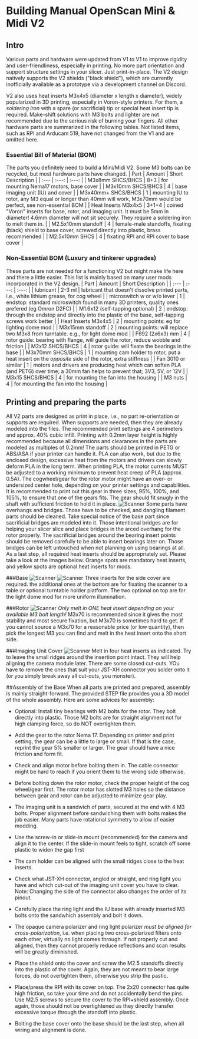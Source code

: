 # Building Manual OpenScan Mini & Midi V2

## Intro
Various parts and hardware were updated from V1 to V1 to improve rigidity and user-friendliness, especially in printing. No more part orientation and support structure settings in your slicer. Just print-in-place. The V2 design natively supports the V2 shields ("black shield"), which are currently inofficially available as a prototype via a development channel on Discord.  

V2 also uses heat inserts M3x4x5 (diameter x length x diameter), widely popularized in 3D printing, especially in Voron-style printers. For them, a *soldering iron* with a spare (or sacrificial) tip or special heat insert tip is required. Make-shift solutions with M3 bolts and lighter are not recommended due to the serious risk of burning your fingers.
All other hardware parts are summarized in the following tables. Not listed items, such as RPI and Arducam 519, have not changed from the V1 and are omitted here.

### Essential Bill of Material (BOM)
The parts you definitely need to build a Mini/Midi V2. Some M3 bolts can be recycled, but most hardware parts have changed.
| Part | Amount | Short Description |
| :--- | :---: | :---: |
| M3x8mm SHCS/BHCS | 8+3 | for mounting Nema17 motors, base cover |
| M3x10mm SHCS/BHCS | 4 | base imaging unit (IU) and cover |
| M3x40mm+ SHCS/BHCS | 1 | mounting IU to rotor, any M3 equal or longer than 40mm will work, M3x70mm would be perfect, see non-essential BOM |
| Heat Inserts M3x4x5 | 3+1+4 | coined "Voron" inserts for base, rotor, and imaging unit. It must be 5mm in diameter! 4.6mm diameter will not sit securely. They require a soldering iron to melt them in. |
| M2.5x10mm standoff | 4 | female-male standoffs, fixating (black) shield to base cover, screwed directly into plastic, brass recommended |
| M2.5x10mm SHCS | 4 | fixating RPI and RPI cover to base cover |

### Non-Essential BOM (Luxury and tinkerer upgrades)
These parts are not needed for a functioning V2 but might make life here and there a little easier. This list is mainly based on many user mods incorporated in the V2 design.
| Part | Amount | Short Description |
| :--- | :---: | :---: |
| lubricant | 2-3 ml | lubricant that doesn't dissolve printed parts, i.e., white lithium grease, for cog wheel |
| microswitch w or w/o lever | 1 | endstop: standard microswitch found in many 3D printers, quality ones prefered (eg Omron D2FC) |
| M1.6x12 (self-tapping optional) | 2 | endstop: through the endstop and directly into the plastic of the base, self-tapping screws work better |
| Heat Inserts M3x4x5 | 2 | mounting points: eg for lighting dome mod |
| M3x15mm standoff | 2 | mounting points: will replace two M3x8 from turntable. e.g., for light dome mod |
| F692 (2x6x3) mm | 4 | rotor guide: bearing with flange, will guide the rotor, reduce wobble and friction |
| M2x12 SHCS/BHCS | 4 | rotor guide: will fixate the bearings in the base |
| M3x70mm SHCS/BHCS | 1 | mounting cam holder to rotor, put a heat insert on the *opposite* side of the rotor, extra stiffness |
| Fan 3010 or similar | 1 | motors and drivers are producing heat which can soften PLA (and PETG) over time; a 30mm fan helps to prevent that; 3V3, 5V, or 12V |
| M3x15 SHCS/BHCS | 4 | for mounting the fan into the housing |
| M3 nuts | 4 | for mounting the fan into the housing |


## Printing and preparing the parts
All V2 parts are designed as print in place, i.e., no part re-orientation or supports are required. When supports are needed, then they are already modeled into the files. The recommended print settings are 4 perimeters and approx. 40% cubic infill. Printing with 0.2mm layer height is highly recommended because all dimensions and clearances in the parts are modeled as multiples of 0.2mm! 
The parts should be printed in PETG or ABS/ASA if your printer can handle it. PLA can also work, but due to the enclosed design, excessive heat from the motors and drivers can slowly deform PLA in the long term. When printing PLA, the motor currents MUST be adjusted to a working minimum to prevent heat creep of PLA (approx. 0.5A).
The cogwheel/gear for the rotor motor might have an over- or undersized center hole, depending on your printer settings and capabilities. It is recommended to print out this gear in three sizes, 95%, 100%, and 105%, to ensure that one of the gears fits. The gear should fit snugly in the shaft with sufficient friction to hold it in place.
![Scanner](https://github.com/probably-Erwins-Cat/OpenScan-Design/blob/main/images/bridging-help.png?raw=true)
Some parts have overhangs and bridges. Those have to be checked, and dangling filament parts should be cleaned. Take special notice of the base part since sacrificial bridges are modeled into it. Those intentional bridges are for helping your slicer slice and place bridges in the arced overhang for the rotor properly. The sacrificial bridges around the bearing insert points should be removed carefully to be able to insert bearings later on. Those bridges can be left untouched when not planning on using bearings at all.
As a last step, all required heat inserts should be appropriately set. Please take a look at the images below. Orange spots are mandatory heat inserts, and yellow spots are optional heat inserts for mods.

###Base
![Scanner](https://github.com/probably-Erwins-Cat/OpenScan-Design/blob/main/images/heatinserts-base.png?raw=true)
![Scanner](https://github.com/probably-Erwins-Cat/OpenScan-Design/blob/main/images/heatinserts-base-2.png?raw=true)
Three inserts for the side cover are required. the additional ones at the bottom are for fixating the scanner to a table or optional turntable holder platform. The two optional on top are for the light dome mod for more uniform illumination.

###Rotor
![Scanner](https://github.com/probably-Erwins-Cat/OpenScan-Design/blob/main/images/heatinserts-rotor.png?raw=true)
*Only melt in ONE heat insert depending on your available M3 bolt length!* M3x70 is recommended since it gives the most stability and most secure fixation, but M3x70 is sometimes hard to get. If you cannot source a M3x70 for a reasonable price (or low quantity), then pick the longest M3 you can find and melt in the heat insert onto the short side.

###Imaging Unit Cover
![Scanner](https://github.com/probably-Erwins-Cat/OpenScan-Design/blob/main/images/heatinserts-IU-cover.png?raw=true)
Melt in four heat inserts as indicated. Try to leave the small ridges around the insertion point intact. They will help aligning the camera module later. There are some closed cut-outs. YOu have to remove the ones that suit your JST-XH connector you solder onto it (or you simply break away all cut-outs, you monster).

##Assembly of the Base
When all parts are printed and prepared, assembly is mainly straight-forward. The provided STEP file provides you a 3D model of the whole assembly. Here are some advices for assembly:

- Optional: Install tiny bearings with M2 bolts for the rotor. They bolt directly into plastic. Those M2 bolts are for straight alignment not for high clamping force, so do NOT overtighten them.
- Add the gear to the rotor Nema 17. Depending on printer and print setting, the gear can be a little to large or small. If that is the case, reprint the gear 5% smaller or larger. The gear should have a nice friction and form fit.
- Check and align motor before bolting them in. The cable connector might be hard to reach if you orient them to the wrong side otherwise.
- Before bolting down the rotor motor, check the proper height of the cog wheel/gear first. The rotor motor has slotted M3 holes so the distance between gear and rotor can be adjusted to minimize gear play.

- The imaging unit is a sandwich of parts, secured at the end with 4 M3 bolts. Proper alignment before sandwiching them with bolts makes the job easier. Many parts have rotational symmetry to allow of easier modding.
- Use the screw-in or slide-in mount (recommended) for the camera and align it to the center. If the slide-in mount feels to tight, scratch off some plastic to widen the gap first 
- The cam holder can be aligned with the small ridges close to the heat inserts.
- Check what JST-XH connector, angled or straight, and ring light you have and which cut-out of the imaging unit cover you have to clear. Note: Changing the side of the connector also changes the order of its pinout.
- Carefully place the ring light and the IU base with already inserted M3 bolts onto the sandwhich assembly and bolt it down.
- The opaque camera polarizer and ring light polarizer *must be aligned for cross-polarization*, i.e. when placing two cross-polarized filters onto each other, virtually no light comes through. If not properly cut and aligned, then they cannot properly reduce reflections and scan results will be greatly diminished.

- Place the shield onto the cover and screw the M2.5 standoffs directly into the plastic of the cover. Again, they are not meant to bear large forces, do not overtighten them, otherwise you strip the pastic. 
- Place/press the RPI with its cover on top. The 2x20 connector has quite high friction, so take your time and do not accidentally bend the pins. Use M2.5 screws to secure the cover to the RPI+shield assembly. Once again, those should not be overtightened as they directly transfer excessive torque through the standoff into plastic.
- Bolting the base cover onto the base should be the last step, when all wiring and alignment is done.




